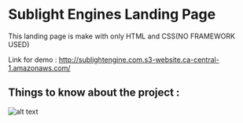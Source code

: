 # Sublight Engines Landing Page

This landing page is make with only HTML and CSS(NO FRAMEWORK USED)

Link for demo : http://sublightengine.com.s3-website.ca-central-1.amazonaws.com/

## Things to know about the project : 

![alt text](https://github.com/[razakadegoke]/[Sublight_Engines_Landing_Page]/blob/[main]/image.jpg?raw=true)

